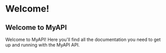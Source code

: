# Welcome!

## Welcome to MyAPI

Welcome to MyAPI! Here you'll find all the documentation you need to get up and running with the MyAPI API.
